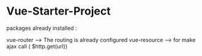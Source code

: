 # Vue-Starter-Project

packages already installed : 

vue-router --> The routing is already configured
vue-resource --> for make ajax call ( $http.get(url))

